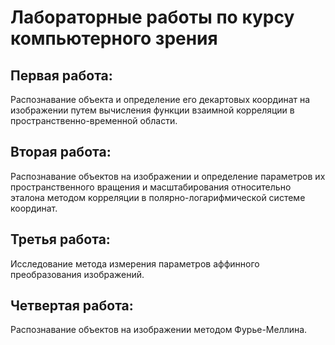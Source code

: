 # Лабораторные работы по курсу компьютерного зрения

## Первая работа:
Распознавание объекта и определение его декартовых координат на изображении путем вычисления функции взаимной корреляции в пространственно-временной области.
## Вторая работа:
Распознавание объектов на изображении и определение параметров их пространственного вращения и масштабирования относительно эталона методом корреляции в полярно-логарифмической системе координат.
## Третья работа:
Исследование метода измерения параметров аффинного преобразования изображений.
## Четвертая работа:
Распознавание объектов на изображении методом Фурье-Меллина.
